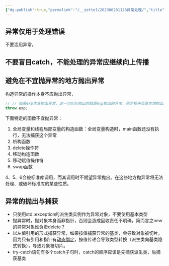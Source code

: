 ```yaml
---
{"dg-publish":true,"permalink":"/__zettel/202306281126异常处理/","title":202306281126,"tags":["cpp","exception","异常处理"],"created":"2023-06-28T11:26:45+08:00"}
---
```



异常仅用于处理错误
---

不要滥用异常。


不要盲目catch，不能处理的异常应继续向上传播
---

避免在不宜抛异常的地方抛出异常
---

构造异常的操作本身不应抛出异常，

```cpp
// // 如果exp本身抛出异常，这一句实际抛出的就是exp抛出的异常，而非程序员原本想抛出的异常，confusing
throw exp;
```

下面特定的函数不宜抛异常：

1. 全局变量和线程局部变量的构造函数：全局变量构造时，main函数还没有执行，无法捕获这个异常
2. 析构函数
3. delete操作符
4. 移动构造函数
5. 移动赋值操作符
6. swap函数

4、5、6会被标准库调用，而其调用时不期望异常抛出。在这些地方抛异常将无法处理、或破坏标准库的某些性质。

异常的抛出与捕获
---

- 只使用std::exception的派生类实例作为异常对象，不要使用基本类型
- 抛异常时，抛对象本身而非指针，否则会造成回收责任不明确，简而言之new的异常对象谁负责delete？
- 以左值引用的形式捕获异常，如果按值捕获异常的基类，会导致对象被切片。因为只有引用和指针有[动态绑定](../notes/cpp/多态.md#Dynamic%20binding)，按值传递会导致类型转换（派生类向基类隐式转换），导致对象被切片。
- try-catch语句有多个catch子句时，catch的顺序应该是先捕获派生类，后捕获基类